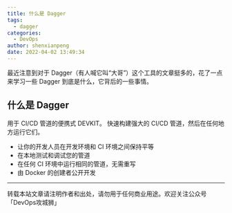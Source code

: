 ```yaml
---
title: 什么是 Dagger
tags:
  - dagger
categories:
  - DevOps
author: shenxianpeng
date: 2022-04-02 13:49:34
---
```


最近注意到对于 Dagger（有人喊它叫“大哥”）这个工具的文章挺多的，花了一点来学习一些 Dagger 到底是什么，它背后的一些事情。

## 什么是 Dagger

用于 CI/CD 管道的便携式 DEVKIT。
快速构建强大的 CI/CD 管道，然后在任何地方运行它们。

* 让你的开发人员在开发环境和 CI 环境之间保持平等
* 在本地测试和调试您的管道
* 在任何 CI 环境中运行相同的管道，无需重写
* 由 Docker 的创建者公开开发

---

转载本站文章请注明作者和出处，请勿用于任何商业用途。欢迎关注公众号「DevOps攻城狮」
